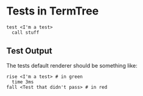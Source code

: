 # Tests in TermTree

```
test <I'm a test>
  call stuff
```

## Test Output

The tests default renderer should be something like:

```
rise <I'm a test> # in green
  time 3ms
fall <Test that didn't pass> # in red
```
